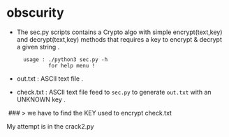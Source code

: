 # obscurity

- The sec.py scripts contains a Crypto algo with simple encrypt(text,key) and decrypt(text,key) methods that requires
  a key to encrypt & decrypt a given string .

        usage : ./python3 sec.py -h 
                for help menu !
                
                
- out.txt : ASCII text file .               
- check.txt : ASCII text file feed to `sec.py` to generate `out.txt` with an UNKNOWN key .

 ### > we have to find the KEY used to encrypt check.txt 
 
 My attempt is in the crack2.py 
